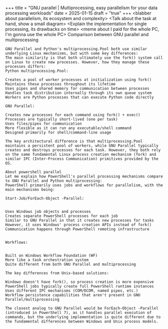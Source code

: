 +++
title = "GNU parallel | Multiprocessing, easy parallelism for your data processing workloads"
date = 2025-01-15
draft = "true"
+++
<blabber about parallelism, its ecosystem and complexity>
<Talk about the task at hand, show a small diagram>
<Explain the implementation for single processing, its drawbacks on time>
<meme about I paid for the whole PC, I'm gonna use the whole PC>
<meme about dr strange in infinity war>
<Show implementation in gnu parallel>
<Show benchmarks>
<Show multiprocessing>
<Show powershell parallel>
<Give descriptions quoting it is from claude>
<Give your thoughts on it>
<Final remarks>
Comparison between GNU parallel and multiprocessing
```
GNU Parallel and Python's multiprocessing.Pool both use similar underlying Linux mechanisms, but with some key differences:
The main similarity is that both ultimately use the fork() system call on Linux to create new processes. However, how they manage these processes differs:
Python multiprocessing.Pool:

Creates a pool of worker processes at initialization using fork()
Maintains these processes throughout its lifetime
Uses pipes and shared memory for communication between processes
Handles task distribution internally through its own queue system
Workers are Python processes that can execute Python code directly

GNU Parallel:

Creates new processes for each command using fork() + exec()
Processes are typically short-lived (one per task)
Uses files/pipes for communication
More flexible as it can run any executable/shell command
Designed primarily for shell/command-line usage

The key architectural difference is that multiprocessing.Pool maintains a persistent pool of workers, while GNU Parallel typically creates and destroys processes for each task. However, they both rely on the same fundamental Linux process creation mechanism (fork) and similar IPC (Inter-Process Communication) primitives provided by the OS.

About powershell parallel
Let me explain how PowerShell's parallel processing mechanisms compare to GNU Parallel and Python multiprocessing:
PowerShell primarily uses jobs and workflows for parallelism, with the main mechanisms being:

Start-Job/ForEach-Object -Parallel:


Uses Windows job objects and processes
Creates separate PowerShell processes for each job
Similar to GNU Parallel in that it creates new processes for tasks
However, it uses Windows' process creation APIs instead of fork()
Communication happens through PowerShell remoting infrastructure


Workflows:


Built on Windows Workflow Foundation (WF)
More like a task orchestration system
Quite different from both GNU Parallel and multiprocessing

The key differences from Unix-based solutions:

Windows doesn't have fork(), so process creation is more expensive
PowerShell jobs typically create full PowerShell runtime instances
Uses different IPC mechanisms (COM/DCOM, named pipes, etc.)
Workflow persistence capabilities that aren't present in GNU Parallel/multiprocessing

The closest analog to GNU Parallel would be ForEach-Object -Parallel (introduced in PowerShell 7), as it handles parallel execution of commands, but the underlying implementation is quite different due to the fundamental differences between Windows and Unix process models.
```

